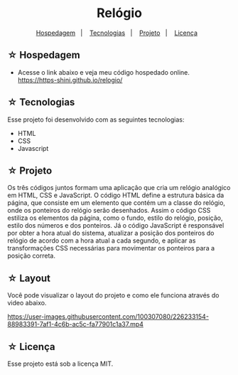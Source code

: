 <h1 align="center">Relógio</h1>

<p align="center">
  <a href="#-hospedagem">Hospedagem</a>&nbsp;&nbsp;&nbsp;|&nbsp;&nbsp;&nbsp;
  <a href="#-tecnologias">Tecnologias</a>&nbsp;&nbsp;&nbsp;|&nbsp;&nbsp;&nbsp;
  <a href="#-projeto">Projeto</a>&nbsp;&nbsp;&nbsp;|&nbsp;&nbsp;&nbsp;
  <a href="#-licença">Licença</a>&nbsp;&nbsp;&nbsp;
</p>

## ☆ Hospedagem

- Acesse o link abaixo e veja meu código hospedado online.<br>
https://https-shini.github.io/relogio/

## ☆ Tecnologias

Esse projeto foi desenvolvido com as seguintes tecnologias:
- HTML
- CSS
- Javascript

## ☆ Projeto

Os três códigos juntos formam uma aplicação que cria um relógio analógico em HTML, CSS e JavaScript. O código HTML define a estrutura básica da página, que consiste em um elemento que contém um a classe do relógio, onde os ponteiros do relógio serão desenhados. Assim o código CSS estiliza os elementos da página, como o fundo, estilo do relógio, posição, estilo dos números e dos ponteiros. Já o código JavaScript é responsável por obter a hora atual do sistema, atualizar a posição dos ponteiros do relógio de acordo com a hora atual a cada segundo, e aplicar as transformações CSS necessárias para movimentar os ponteiros para a posição correta.

## ☆ Layout

Você pode visualizar o layout do projeto e como ele funciona através do video abaixo.<br>

https://user-images.githubusercontent.com/100307080/226233154-88983391-7af1-4c6b-ac5c-fa77901c1a37.mp4

## ☆ Licença

Esse projeto está sob a licença MIT.
